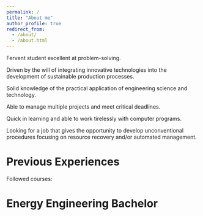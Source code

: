 ```yaml
---
permalink: /
title: "About me"
author_profile: true
redirect_from: 
  - /about/
  - /about.html
---
```


Fervent student excellent at problem-solving.

Driven by the will of integrating innovative technologies into the development of sustainable production processes.

Solid knowledge of the practical application of engineering science and technology. 

Able to manage multiple projects and meet critical deadlines. 

Quick in learning and able to work tirelessly with computer programs. 

Looking for a job that gives the opportunity to develop unconventional procedures focusing on resource recovery and/or automated management.

Previous Experiences
=====

Followed courses:

Energy Engineering Bachelor
=======


